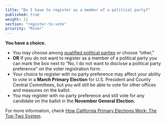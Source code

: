 ```yaml
---
title: "Do I have to register as a member of a political party?"
published: true
weight: 11
section: "register-to-vote"
priority: "Minor"
---
```


**You have a choice.** 
- You may choose among [qualified political parties](http://www.sos.ca.gov/elections/political-parties/qualified-political-parties/) or choose “other,” 
- **OR** If you do not want to register as a member of a political party you can mark the box next to “No, I do not want to disclose a political party preference” on the voter registration form. 
- Your choice to register with no party preference may affect your ability to vote in a **March Primary Election** for U.S. President and County Central Committees, but you will still be able to vote for other offices and measures on the ballot. 
- You may register with no party preference and still vote for any candidate on the ballot in the **November General Election.** 

For more information, check [How California Primary Elections Work: The Top-Two System](https://drive.google.com/file/d/1F-iGr1zRqxffrt2UMB4Ha0RjOmpDq_E8/view).

